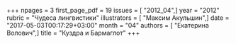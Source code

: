 +++
npages = 3
first_page_pdf = 19
issues = [ "2012_04",]
year = "2012"
rubric = "Чудеса лингвистики"
illustrators = [ "Максим Акульшин",]
date = "2017-05-03T00:17:29+03:00"
month = "04"
authors = [ "Екатерина Волович",]
title = "Куздра и Бармаглот"
+++
